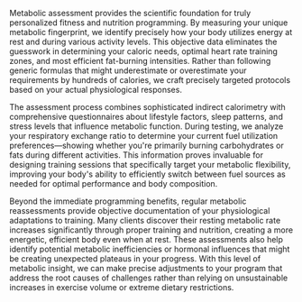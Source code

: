 Metabolic assessment provides the scientific foundation for truly personalized fitness and nutrition programming. By measuring your unique metabolic fingerprint, we identify precisely how your body utilizes energy at rest and during various activity levels. This objective data eliminates the guesswork in determining your caloric needs, optimal heart rate training zones, and most efficient fat-burning intensities. Rather than following generic formulas that might underestimate or overestimate your requirements by hundreds of calories, we craft precisely targeted protocols based on your actual physiological responses.

The assessment process combines sophisticated indirect calorimetry with comprehensive questionnaires about lifestyle factors, sleep patterns, and stress levels that influence metabolic function. During testing, we analyze your respiratory exchange ratio to determine your current fuel utilization preferences—showing whether you're primarily burning carbohydrates or fats during different activities. This information proves invaluable for designing training sessions that specifically target your metabolic flexibility, improving your body's ability to efficiently switch between fuel sources as needed for optimal performance and body composition.

Beyond the immediate programming benefits, regular metabolic reassessments provide objective documentation of your physiological adaptations to training. Many clients discover their resting metabolic rate increases significantly through proper training and nutrition, creating a more energetic, efficient body even when at rest. These assessments also help identify potential metabolic inefficiencies or hormonal influences that might be creating unexpected plateaus in your progress. With this level of metabolic insight, we can make precise adjustments to your program that address the root causes of challenges rather than relying on unsustainable increases in exercise volume or extreme dietary restrictions.